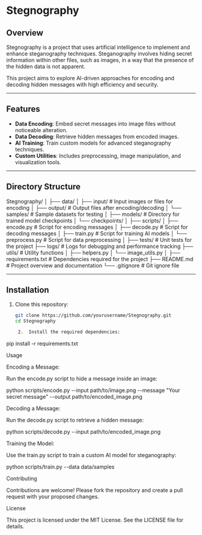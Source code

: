 # Stegnography

## Overview
Stegnography is a project that uses artificial intelligence to implement and enhance steganography techniques. Steganography involves hiding secret information within other files, such as images, in a way that the presence of the hidden data is not apparent.

This project aims to explore AI-driven approaches for encoding and decoding hidden messages with high efficiency and security.

---

## Features
- **Data Encoding**: Embed secret messages into image files without noticeable alteration.
- **Data Decoding**: Retrieve hidden messages from encoded images.
- **AI Training**: Train custom models for advanced steganography techniques.
- **Custom Utilities**: Includes preprocessing, image manipulation, and visualization tools.

---

## Directory Structure

Stegnography/
│
├── data/
│   ├── input/             # Input images or files for encoding
│   ├── output/            # Output files after encoding/decoding
│   └── samples/           # Sample datasets for testing
│
├── models/                # Directory for trained model checkpoints
│   └── checkpoints/
│
├── scripts/
│   ├── encode.py          # Script for encoding messages
│   ├── decode.py          # Script for decoding messages
│   ├── train.py           # Script for training AI models
│   └── preprocess.py      # Script for data preprocessing
│
├── tests/                 # Unit tests for the project
├── logs/                  # Logs for debugging and performance tracking
├── utils/                 # Utility functions
│   ├── helpers.py
│   └── image_utils.py
│
├── requirements.txt       # Dependencies required for the project
├── README.md              # Project overview and documentation
└── .gitignore             # Git ignore file

---

## Installation
1. Clone this repository:
   ```bash
   git clone https://github.com/yourusername/Stegnography.git
   cd Stegnography

	2.	Install the required dependencies:

pip install -r requirements.txt

Usage

Encoding a Message:

Run the encode.py script to hide a message inside an image:

python scripts/encode.py --input path/to/image.png --message "Your secret message" --output path/to/encoded_image.png

Decoding a Message:

Run the decode.py script to retrieve a hidden message:

python scripts/decode.py --input path/to/encoded_image.png

Training the Model:

Use the train.py script to train a custom AI model for steganography:

python scripts/train.py --data data/samples

Contributing

Contributions are welcome! Please fork the repository and create a pull request with your proposed changes.

License

This project is licensed under the MIT License. See the LICENSE file for details.
